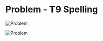 # Problem - T9 Spelling

![Problem](https://raw.githubusercontent.com/MaxySpark/CodeJamPractice/master/Africa%202010%20-%20Qualification%20Round/C.%20T9%20Spelling/Problem_3.1.jpg "Problem")

![Problem](https://raw.githubusercontent.com/MaxySpark/CodeJamPractice/master/Africa%202010%20-%20Qualification%20Round/C.%20T9%20Spelling/Problem_3.2.jpg "Problem")

